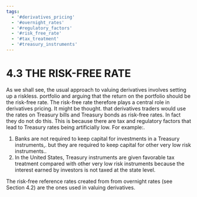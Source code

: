 ```yaml
---
tags:
  - '#derivatives_pricing'
  - '#overnight_rates'
  - '#regulatory_factors'
  - '#risk_free_rate'
  - '#tax_treatment'
  - '#treasury_instruments'
---
```

# 4.3 THE RISK-FREE RATE  

As we shall see, the usual approach to valuing derivatives involves setting up a riskless. portfolio and arguing that the return on the portfolio should be the risk-free rate. The risk-free rate therefore plays a central role in derivatives pricing. It might be thought. that derivatives traders would use the rates on Treasury bills and Treasury bonds as risk-free rates. In fact they do not do this. This is because there are tax and regulatory factors that lead to Treasury rates being artificially low. For example:.  

1. Banks are not required to keep capital for investments in a Treasury instruments,. but they are required to keep capital for other very low risk instruments..   
2. In the United States, Treasury instruments are given favorable tax treatment compared with other very low risk instruments because the interest earned by investors is not taxed at the state level.  

The risk-free reference rates created from from overnight rates (see Section 4.2) are the ones used in valuing derivatives.  
